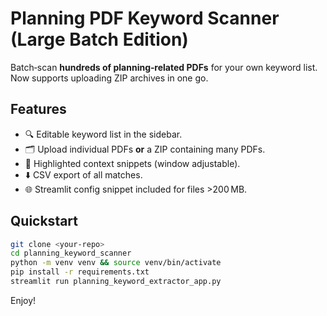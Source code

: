 # Planning PDF Keyword Scanner (Large Batch Edition)

Batch‑scan **hundreds of planning‑related PDFs** for your own keyword list.  
Now supports uploading ZIP archives in one go.

## Features
* 🔍 Editable keyword list in the sidebar.
* 🗂️ Upload individual PDFs **or** a ZIP containing many PDFs.
* 📌 Highlighted context snippets (window adjustable).
* ⬇️ CSV export of all matches.
* 🌐 Streamlit config snippet included for files >200 MB.

## Quickstart
```bash
git clone <your‑repo>
cd planning_keyword_scanner
python -m venv venv && source venv/bin/activate
pip install -r requirements.txt
streamlit run planning_keyword_extractor_app.py
```

Enjoy!

